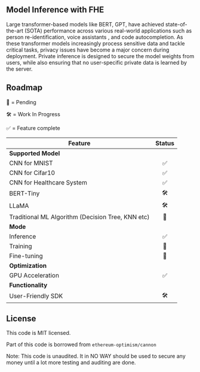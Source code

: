 ## Model Inference with FHE
Large transformer-based models like BERT, GPT, have achieved state-of-the-art (SOTA) performance across various real-world applications such as person re-identification, voice assistants , and code autocompletion. As these transformer models increasingly process sensitive data and tackle critical tasks, privacy issues have become a major concern during deployment. Private inference is designed to secure the model weights from users, while also ensuring that no user-specific private data is learned by the server.


## Roadmap

🔨 = Pending

🛠 = Work In Progress

✅ = Feature complete


| Feature |  Status |
| ------- |  :------: |
| **Supported Model** |    |
| CNN for MNIST | ✅ |
| CNN for Cifar10 | ✅ |
| CNN for Healthcare System | ✅ |
| BERT-Tiny | 🛠 |
| LLaMA | 🛠|
| Traditional ML Algorithm (Decision Tree, KNN etc) | 🔨 |
| **Mode** |    |
| Inference| ✅ |
| Training | 🔨 |
| Fine-tuning | 🔨 |
| **Optimization** |    |
| GPU Acceleration | ✅ |
| **Functionality** |    |
| User-Friendly SDK| 🛠 |

## License

This code is MIT licensed.

Part of this code is borrowed from `ethereum-optimism/cannon`

Note: This code is unaudited. It in NO WAY should be used to secure any money until a lot more
testing and auditing are done. 
